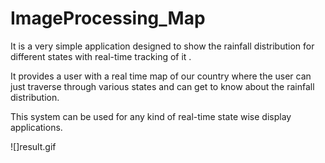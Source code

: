 # ImageProcessing_Map

It is a very simple application designed to show the rainfall distribution for different states with real-time tracking of it .

It provides a user with a real time map of our country where the user can just traverse through various states and can get to know about the rainfall distribution.

This system can be used for any kind of real-time state wise display applications.


![]result.gif
